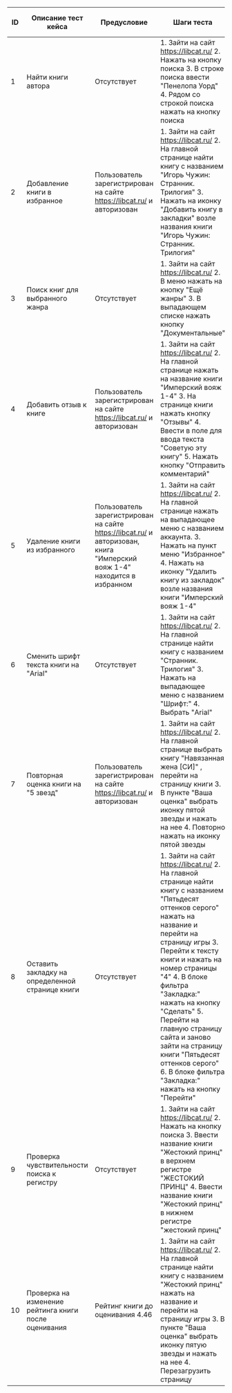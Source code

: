 | ID  | Описание тест кейса | Предусловие | Шаги теста | Тестовые данные | Фактический результат | Ожидаемый результат | Пройден/Не пройден |
| --- | --- | --- | --- | --- | --- | --- | --- |
| 1 | Найти книги автора | Отсутствует | 1. Зайти на сайт https://libcat.ru/ 2. Нажать на кнопку поиска 3. В строке поиска ввести "Пенелопа Уорд" 4. Рядом со строкой поиска нажать на кнопку поиска  | Автор "Пенелопа Уорд" | На экране список книг автора | На экране список книг автора | Пройден
| 2 | Добавление книги в избранное | Пользователь зарегистрирован на сайте https://libcat.ru/ и авторизован | 1. Зайти на сайт  https://libcat.ru/ 2. На главной странице найти книгу с названием "Игорь Чужин: Странник. Трилогия" 3. Нажать на иконку "Добавить книгу в закладки" возле названия книги "Игорь Чужин: Странник. Трилогия" | Название книги "Игорь Чужин: Странник. Трилогия" | Уведомление пользователя о том что книга добавлена в избранное | Уведомление пользователя о том что книга добавлена в избранное | Пройден |
| 3 | Поиск книг для выбранного жанра | Отсутствует | 1. Зайти на сайт https://libcat.ru/ 2. В меню нажать на кнопку "Ещё жанры" 3. В выпадающем списке нажать кнопку "Документальные" | Жанр "Документальные" | На экране список книг жанра "Документальные" | На экране список книг жанра "Документальные" | Пройден |
| 4 | Добавить отзыв к книге | Пользователь зарегистрирован на сайте https://libcat.ru/ и авторизован | 1. Зайти на сайт https://libcat.ru/ 2. На главной странице нажать на название книги "Имперский вояж 1-4" 3. На странице книги нажать кнопку "Отзывы" 4. Ввести в поле для ввода текста "Советую эту книгу" 5. Нажать кнопку "Отправить комментарий" | Название книги "Имперский вояж 1-4", Текст комментария "Советую эту книгу" | Публикация отзыва не происходит, уведомление пользователя о том что отзыв будет опубликован после проверки администратором | Отображение отзыва пользователя в списке отзывов| Не пройден |
| 5 | Удаление книги из избранного | Пользователь зарегистрирован на сайте https://libcat.ru/ и авторизован, книга "Имперский вояж 1-4" находится в избранном | 1. Зайти на сайт  https://libcat.ru/ 2. На главной странице нажать на выпадающее меню с названием аккаунта. 3. Нажать на пункт меню "Избранное" 4. Нажать на иконку "Удалить книгу из закладок" возле названия книги "Имперский вояж 1-4" | Название книги "Имперский вояж 1-4" | Уведомление пользователя о том что книга удалена из избранного | Уведомление пользователя о том что книга удалена из избранного | Пройден |
| 6 | Сменить шрифт текста книги на "Arial" | Отсутствует | 1. Зайти на сайт https://libcat.ru/ 2. На главной странице найти книгу с названием "Странник. Трилогия" 3. Нажать на выпадающее меню с названием "Шрифт:" 4. Выбрать "Arial" | Название книги "Странник. Трилогия" | Смена шрифта текста книги на "Arial" | Смена шрифта текста книги на "Arial" | Пройден |
| 7 | Повторная оценка книги на "5 звезд" | Пользователь зарегистрирован на сайте https://libcat.ru/ и авторизован | 1. Зайти на сайт https://libcat.ru/ 2. На главной странице выбрать книгу "Навязанная жена [СИ]" , перейти на страницу книги 3. В пункте "Ваша оценка" выбрать иконку пятой звезды и нажать на нее 4. Повторно нажать на иконку пятой звезды | Название книги "Навязанная жена [СИ]" | Уведомление пользователя о том что оценка уже выставлена | Уведомление пользователя о том что оценка уже выставлена | Пройден |
| 8 | Оставить закладку на определенной странице книги | Отсутствует | 1. Зайти на сайт https://libcat.ru/ 2.  На главной странице найти книгу с названием "Пятьдесят оттенков серого" нажать на название и перейти на страницу игры 3. Перейти к тексту книги и нажать на номер страницы "4" 4. В блоке фильтра "Закладка:" нажать на кнопку "Сделать" 5. Перейти на главную страницу сайта и заново зайти на страницу книги "Пятьдесят оттенков серого" 6. В блоке фильтра "Закладка:" нажать на кнопку "Перейти" | Название книги "Пятьдесят оттенков серого" | Отображение текста книги на 4 странице | Отображение текста книги на 4 странице | Пройден |
| 9 | Проверка чувствительности поиска к регистру | Отсутствует | 1. Зайти на сайт https://libcat.ru/ 2. Нажать на кнопку поиска 3. Ввести название книги "Жестокий принц" в верхнем регистре "ЖЕСТОКИЙ ПРИНЦ" 4. Ввести название книги "Жестокий принц" в нижнем регистре "жестокий принц" | Название книги "Жестокий принц"" | Отображение в результате поиска книги "Жестокий принц" | Отображение в результате поиска книги "Жестокий принц" | Пройден |
| 10 | Проверка на изменение рейтинга книги после оценивания | Рейтинг книги до оценивания 4.46 | 1. Зайти на сайт https://libcat.ru/ 2.  На главной странице найти книгу с названием "Жестокий принц" нажать на название и перейти на страницу игры 3. В пункте "Ваша оценка" выбрать иконку пятую звезды и нажать на нее 4. Перезагрузить страницу | Название книги "Жестокий принц" | Рейтинг книги отобразится с изменением | Рейтинг книги отобразится с изменением | Пройден |
